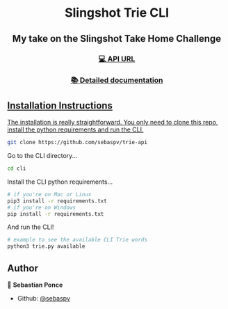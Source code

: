<h1 align="center">Slingshot Trie CLI</h1>

<h2 align="center"> My take on the Slingshot Take Home Challenge</h2>

<h3 align="center"> <a href="http://trie-cli.deta.dev/trie">💻 API URL</h3>
<h3 align="center"> <a href="https://sebaspv.github.io/trie-api/#/commands">​📚 Detailed documentation</h3>

## Installation Instructions
The installation is really straightforward. You only need to clone this repo, install the python requirements and run the CLI.
```bash
git clone https://github.com/sebaspv/trie-api
```
Go to the CLI directory...
```bash
cd cli
```
Install the CLI python requirements...
```bash
# if you're on Mac or Linux
pip3 install -r requirements.txt
# if you're on Windows
pip install -r requirements.txt
```
And run the CLI!
```bash
# example to see the available CLI Trie words
python3 trie.py available
```
## Author

👤 **Sebastian Ponce**

* Github: [@sebaspv](https://github.com/sebaspv)
